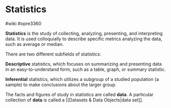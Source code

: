 # Statistics
#wiki #opre3360

**Statistics** is the study of collecting, analyzing, presenting, and interpreting data. It is used colloquially to describe specific metrics analyzing the data, such as average or median.

There are two different subfields of statistics:

**Descriptive** statistics, which focuses on summarizing and presenting data in an easy-to-understand form, such as a table, graph, or summary statistic.

**Inferential** statistics, which utilizes a subgroup of a studied population (a sample) to make conclusions about the larger group.

The facts and figures of study in statistics are called **data**. A particular collection of **data** is called a [[Datasets & Data Objects|data set]].
